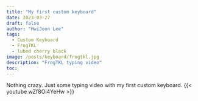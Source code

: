 ```yaml
---
title: "My first custom keyboard"
date: 2023-03-27
draft: false
author: "HwiJoon Lee"
tags:
  - Custom Keyboard
  - FrogTKL
  - lubed cherry black
image: /posts/keyboard/frogtkl.jpg
description: "FrogTKL typing video"
toc:
---
```

Nothing crazy. Just some typing video with my first custom keyboard.
{{< youtube wZf8Oi4YeHw >}} 
